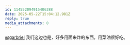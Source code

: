 ```yaml
---
id: 114552094915406388
date: 2025-05-22T15:04:12.981Z
reply: true
media_attachments: 0
---
```


[@garbriel](https://m.cmx.im/@garbriel) 我们这边也是，好多用面来炸的东西，用菜油很好吃。

